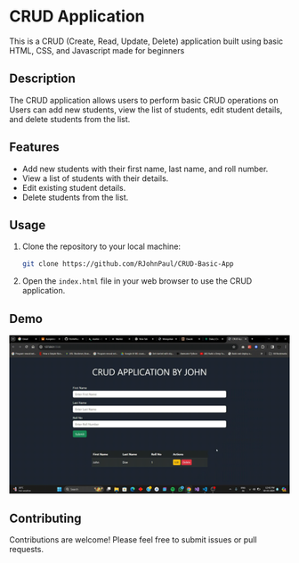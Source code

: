 # CRUD Application

This is a CRUD (Create, Read, Update, Delete) application built using basic HTML, CSS, and Javascript made for beginners 

## Description

The CRUD application allows users to perform basic CRUD operations on  Users can add new students, view the list of students, edit student details, and delete students from the list.

## Features

- Add new students with their first name, last name, and roll number.
- View a list of students with their details.
- Edit existing student details.
- Delete students from the list.

## Usage

1. Clone the repository to your local machine:

   ```bash
   git clone https://github.com/RJohnPaul/CRUD-Basic-App
   ```

2. Open the `index.html` file in your web browser to use the CRUD application.

## Demo

 ![](https://github.com/RJohnPaul/CRUD-Basic-App/blob/main/Demo.gif)

## Contributing

Contributions are welcome! Please feel free to submit issues or pull requests.
